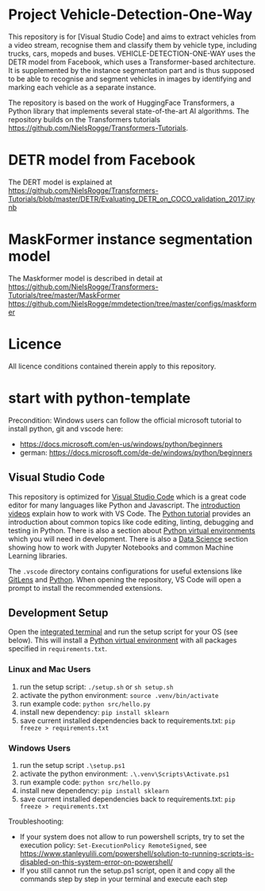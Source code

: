 # Project Vehicle-Detection-One-Way

This repository is for [Visual Studio Code] and aims to extract vehicles from a video stream, recognise them and classify them by vehicle type, including trucks, cars, mopeds and buses.
VEHICLE-DETECTION-ONE-WAY uses the DETR model from Facebook, which uses a Transformer-based architecture. It is supplemented by the instance segmentation part and is thus supposed to be able to recognise and segment vehicles in images by identifying and marking each vehicle as a separate instance.

The repository is based on the work of HuggingFace Transformers, a Python library that implements several state-of-the-art AI algorithms.  The repository builds on the Transformers tutorials https://github.com/NielsRogge/Transformers-Tutorials.

# DETR model from Facebook

The DERT model is explained at
https://github.com/NielsRogge/Transformers-Tutorials/blob/master/DETR/Evaluating_DETR_on_COCO_validation_2017.ipynb

# MaskFormer instance segmentation model

The Maskformer model is described in detail at
https://github.com/NielsRogge/Transformers-Tutorials/tree/master/MaskFormer
https://github.com/NielsRogge/mmdetection/tree/master/configs/maskformer


# Licence

All licence conditions contained therein apply to this repository.



# start with python-template

Precondition:
Windows users can follow the official microsoft tutorial to install python, git and vscode here:

- ​​https://docs.microsoft.com/en-us/windows/python/beginners
- german: https://docs.microsoft.com/de-de/windows/python/beginners

## Visual Studio Code

This repository is optimized for [Visual Studio Code](https://code.visualstudio.com/) which is a great code editor for many languages like Python and Javascript. The [introduction videos](https://code.visualstudio.com/docs/getstarted/introvideos) explain how to work with VS Code. The [Python tutorial](https://code.visualstudio.com/docs/python/python-tutorial) provides an introduction about common topics like code editing, linting, debugging and testing in Python. There is also a section about [Python virtual environments](https://code.visualstudio.com/docs/python/environments) which you will need in development. There is also a [Data Science](https://code.visualstudio.com/docs/datascience/overview) section showing how to work with Jupyter Notebooks and common Machine Learning libraries.

The `.vscode` directory contains configurations for useful extensions like [GitLens](https://marketplace.visualstudio.com/items?itemName=eamodio.gitlens0) and [Python](https://marketplace.visualstudio.com/items?itemName=ms-python.python). When opening the repository, VS Code will open a prompt to install the recommended extensions.

## Development Setup

Open the [integrated terminal](https://code.visualstudio.com/docs/editor/integrated-terminal) and run the setup script for your OS (see below). This will install a [Python virtual environment](https://docs.python.org/3/library/venv.html) with all packages specified in `requirements.txt`.

### Linux and Mac Users

1. run the setup script: `./setup.sh` or `sh setup.sh`
2. activate the python environment: `source .venv/bin/activate`
3. run example code: `python src/hello.py`
4. install new dependency: `pip install sklearn`
5. save current installed dependencies back to requirements.txt: `pip freeze > requirements.txt`

### Windows Users

1. run the setup script `.\setup.ps1`
2. activate the python environment: `.\.venv\Scripts\Activate.ps1`
3. run example code: `python src/hello.py`
4. install new dependency: `pip install sklearn`
5. save current installed dependencies back to requirements.txt: `pip freeze > requirements.txt`

Troubleshooting:

- If your system does not allow to run powershell scripts, try to set the execution policy: `Set-ExecutionPolicy RemoteSigned`, see https://www.stanleyulili.com/powershell/solution-to-running-scripts-is-disabled-on-this-system-error-on-powershell/
- If you still cannot run the setup.ps1 script, open it and copy all the commands step by step in your terminal and execute each step

